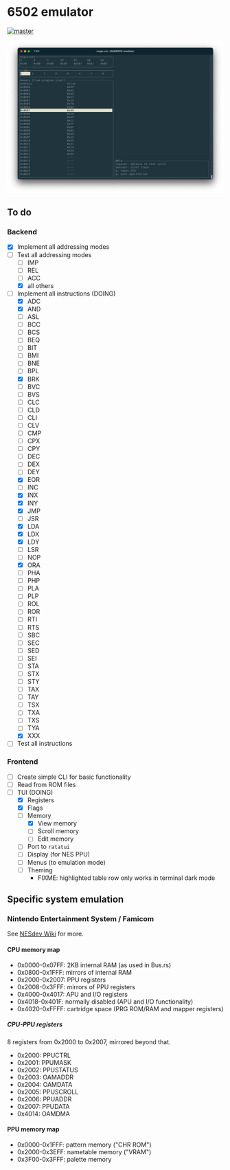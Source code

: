 # 6502 emulator

[![master](https://github.com/Jayby18/6502-emulator/actions/workflows/rust.yml/badge.svg)](https://github.com/Jayby18/6502-emulator/actions/workflows/rust.yml)

![](./examples/SCR-20230916-jplo.png)

## To do

### Backend

- [x] Implement all addressing modes
- [ ] Test all addressing modes
    - [ ] IMP
    - [ ] REL
    - [ ] ACC
    - [x] all others
- [ ] Implement all instructions (DOING)
    - [x] ADC
    - [x] AND
    - [ ] ASL
    - [ ] BCC
    - [ ] BCS
    - [ ] BEQ
    - [ ] BIT
    - [ ] BMI
    - [ ] BNE
    - [ ] BPL
    - [x] BRK
    - [ ] BVC
    - [ ] BVS
    - [ ] CLC
    - [ ] CLD
    - [ ] CLI
    - [ ] CLV
    - [ ] CMP
    - [ ] CPX
    - [ ] CPY
    - [ ] DEC
    - [ ] DEX
    - [ ] DEY
    - [x] EOR
    - [ ] INC
    - [x] INX
    - [x] INY
    - [x] JMP
    - [ ] JSR
    - [x] LDA
    - [x] LDX
    - [x] LDY
    - [ ] LSR
    - [ ] NOP
    - [x] ORA
    - [ ] PHA
    - [ ] PHP
    - [ ] PLA
    - [ ] PLP
    - [ ] ROL
    - [ ] ROR
    - [ ] RTI
    - [ ] RTS
    - [ ] SBC
    - [ ] SEC
    - [ ] SED
    - [ ] SEI
    - [ ] STA
    - [ ] STX
    - [ ] STY
    - [ ] TAX
    - [ ] TAY
    - [ ] TSX
    - [ ] TXA
    - [ ] TXS
    - [ ] TYA
    - [x] XXX
- [ ] Test all instructions

### Frontend

- [ ] Create simple CLI for basic functionality
- [ ] Read from ROM files
- [ ] TUI (DOING)
    - [x] Registers
    - [x] Flags
    - [ ] Memory
        - [x] View memory
        - [ ] Scroll memory
        - [ ] Edit memory
    - [ ] Port to `ratatui`
    - [ ] Display (for NES PPU)
    - [ ] Menus (to emulation mode)
    - [ ] Theming
        - FIXME: highlighted table row only works in terminal dark mode

## Specific system emulation

### Nintendo Entertainment System / Famicom

See [NESdev Wiki](https://www.nesdev.org/wiki/Nesdev_Wiki) for more.

#### CPU memory map

- 0x0000-0x07FF: 2KB internal RAM (as used in Bus.rs)
- 0x0800-0x1FFF: mirrors of internal RAM
- 0x2000-0x2007: PPU registers
- 0x2008-0x3FFF: mirrors of PPU registers
- 0x4000-0x4017: APU and I/O registers
- 0x4018-0x401F: normally disabled (APU and I/O functionality)
- 0x4020-0xFFFF: cartridge space (PRG ROM/RAM and mapper registers)

##### CPU-PPU registers

8 registers from 0x2000 to 0x2007, mirrored beyond that.

- 0x2000: PPUCTRL
- 0x2001: PPUMASK
- 0x2002: PPUSTATUS
- 0x2003: OAMADDR
- 0x2004: OAMDATA
- 0x2005: PPUSCROLL
- 0x2006: PPUADDR
- 0x2007: PPUDATA
- 0x4014: OAMDMA

#### PPU memory map

- 0x0000-0x1FFF: pattern memory ("CHR ROM")
- 0x2000-0x3EFF: nametable memory ("VRAM")
- 0x3F00-0x3FFF: palette memory
